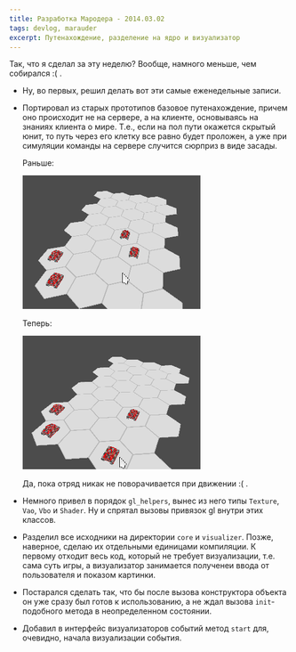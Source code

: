 ```yaml
---
title: Разработка Мародера - 2014.03.02
tags: devlog, marauder
excerpt: Путенахождение, разделение на ядро и визуализатор
---
```


Так, что я сделал за эту неделю? Вообще, намного меньше, чем собирался
:( .

-   Ну, во первых, решил делать вот эти самые еженедельные записи.

-   Портировал из старых прототипов базовое путенахождение, причем оно
    происходит не на сервере, а на клиенте, основываясь на знаниях
    клиента о мире. Т.е., если на пол пути окажется скрытый юнит, то
    путь через его клетку все равно будет проложен, а уже при симуляции
    команды на сервере случится сюрприз в виде засады.

    Раньше:

    ![pathfinding-pic-1](images/2014-03-10--no-pathfinding.gif)

    Теперь:

    ![pathfinding-pic-2](images/2014-03-10--basic-pathfinding.gif)

    Да, пока отряд никак не поворачивается при движении :( .

-   Немного привел в порядок `gl_helpers`, вынес из него типы `Texture`,
    `Vao`, `Vbo` и `Shader`. Ну и спрятал вызовы привязок gl внутри этих
    классов.

-   Разделил все исходники на директории `core` и `visualizer`. Позже,
    наверное, сделаю их отдельными единицами компиляции. К первому
    отходит весь код, который не требует визуализации, т.е. сама суть
    игры, а визуализатор занимается полученеи ввода от пользователя и
    показом картинки.

-   Постарался сделать так, что бы после вызова конструктора объекта он
    уже сразу был готов к использованию, а не ждал вызова
    `init`-подобного метода в неопределенном состоянии.

-   Добавил в интерфейс визуализаторов событий метод `start` для,
    очевидно, начала визуализации события.

